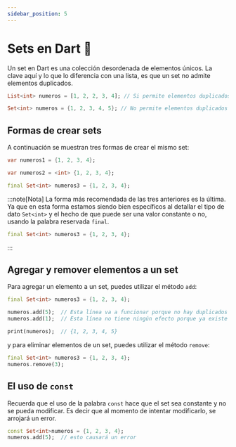 ```yaml
---
sidebar_position: 5
---
```


# Sets en Dart 🍣

Un set en Dart es una colección desordenada de elementos únicos. La clave aquí y lo que lo diferencia con una lista, es que un set no admite elementos duplicados.

```dart
List<int> numeros = [1, 2, 2, 3, 4]; // Si permite elementos duplicados

Set<int> numeros = {1, 2, 3, 4, 5}; // No permite elementos duplicados
```

## Formas de crear sets

A continuación se muestran tres formas de crear el mismo set:

```dart
var numeros1 = {1, 2, 3, 4};

var numeros2 = <int> {1, 2, 3, 4};

final Set<int> numeros3 = {1, 2, 3, 4};
```

:::note[Nota]
La forma más recomendada de las tres anteriores es la última. Ya que en esta forma estamos siendo bien específicos al detallar el tipo de dato `Set<int>` y el hecho de que puede ser una valor constante o no, usando la palabra reservada `final`.

```dart
final Set<int> numeros3 = {1, 2, 3, 4};
```
:::

## Agregar y remover elementos a un set

Para agregar un elemento a un set, puedes utilizar el método `add`:

```dart
final Set<int> numeros3 = {1, 2, 3, 4};

numeros.add(5);  // Esta línea va a funcionar porque no hay duplicados
numeros.add(1);  // Esta línea no tiene ningún efecto porque ya existe un elemento `1`

print(numeros);  // {1, 2, 3, 4, 5}
```

y para eliminar elementos de un set, puedes utilizar el método `remove`:

```dart
final Set<int> numeros3 = {1, 2, 3, 4};
numeros.remove(3); 
```

## El uso de `const`

Recuerda que el uso de la palabra `const` hace que el set sea constante y no se pueda modificar. Es decir que al momento de intentar modificarlo, se arrojará un error.


```dart
const Set<int>numeros = {1, 2, 3, 4};
numeros.add(5);  // esto causará un error
```


